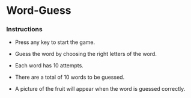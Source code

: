 # Word-Guess

### Instructions

* Press any key to start the game.

* Guess the word by choosing the right letters of the word. 

* Each word has 10 attempts.

* There are a total of 10 words to be guessed.

* A picture of the fruit will appear when the word is guessed correctly.